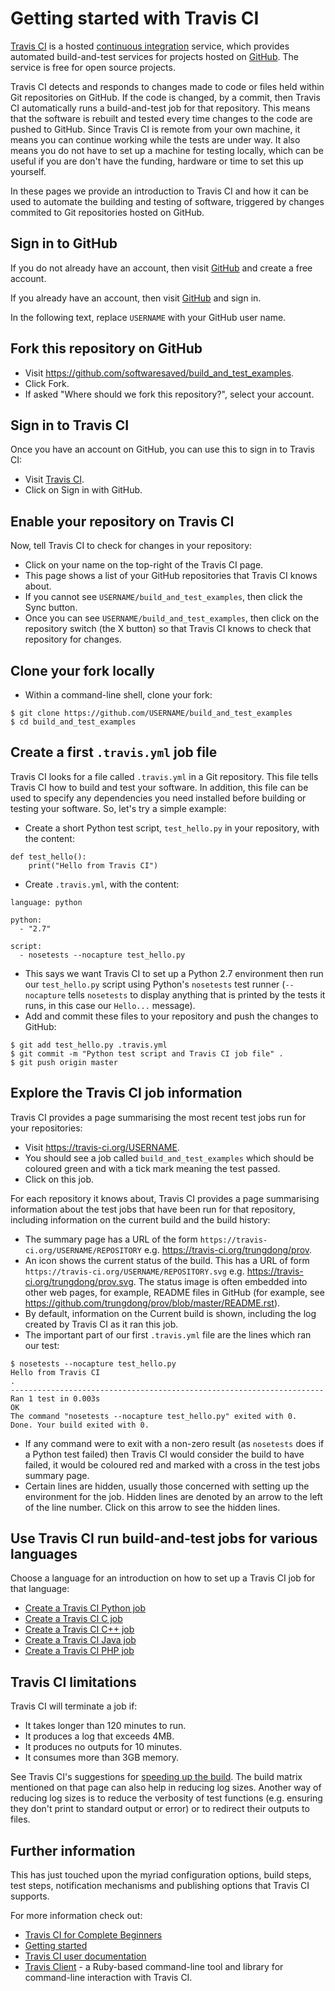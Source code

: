Getting started with Travis CI
==============================

[Travis CI](https://travis-ci.org/) is a hosted [continuous integration](http://en.wikipedia.org/wiki/Continuous_Integration) service, which provides automated build-and-test services for projects hosted on [GitHub](https://github.com). The service is free for open source projects.

Travis CI detects and responds to changes made to code or files held within Git repositories on GitHub. If the code is changed, by a commit, then Travis CI automatically runs a build-and-test job for that repository. This means that the software is rebuilt and tested every time changes to the code are pushed to GitHub. Since Travis CI is remote from your own machine, it means you can continue working while the tests are under way. It also means you do not have to set up a machine for testing locally, which can be useful if you are don't have the funding, hardware or time to set this up yourself.

In these pages we provide an introduction to Travis CI and how it can be used to automate the building and testing of software, triggered by changes commited to Git repositories hosted on GitHub.

Sign in to GitHub
-----------------

If you do not already have an account, then visit [GitHub](https://github.com) and create a free account.

If you already have an account, then visit [GitHub](https://github.com) and sign in.

In the following text, replace `USERNAME` with your GitHub user name.

Fork this repository on GitHub
------------------------------

* Visit https://github.com/softwaresaved/build_and_test_examples.
* Click Fork.
* If asked "Where should we fork this repository?", select your account.

Sign in to Travis CI
--------------------

Once you have an account on GitHub, you can use this to sign in to Travis CI:

* Visit [Travis CI](https://travis-ci.org).
* Click on Sign in with GitHub.

Enable your repository on Travis CI
-----------------------------------

Now, tell Travis CI to check for changes in your repository:

* Click on your name on the top-right of the Travis CI page.
* This page shows a list of your GitHub repositories that Travis CI knows about.
* If you cannot see `USERNAME/build_and_test_examples`, then click the Sync button.
* Once you can see `USERNAME/build_and_test_examples`, then click on the repository switch (the X button) so that Travis CI knows to check that repository for changes.

Clone your fork locally
-----------------------

* Within a command-line shell, clone your fork:

```
$ git clone https://github.com/USERNAME/build_and_test_examples
$ cd build_and_test_examples
```

Create a first `.travis.yml` job file
-------------------------------------

Travis CI looks for a file called `.travis.yml` in a Git repository. This file tells Travis CI how to build and test your software. In addition, this file can be used to specify any dependencies you need installed before building or testing your software. So, let's try a simple example:

* Create a short Python test script, `test_hello.py` in your repository, with the content:

```
def test_hello():
    print("Hello from Travis CI")
```

* Create `.travis.yml`, with the content:

```
language: python

python:
  - "2.7"

script: 
  - nosetests --nocapture test_hello.py
```

* This says we want Travis CI to set up a Python 2.7 environment then run our `test_hello.py` script using Python's `nosetests` test runner (`--nocapture` tells `nosetests` to display anything that is printed by the tests it runs, in this case our `Hello...` message).
* Add and commit these files to your repository and push the changes to GitHub:

```
$ git add test_hello.py .travis.yml
$ git commit -m "Python test script and Travis CI job file" .
$ git push origin master
```

Explore the Travis CI job information
-------------------------------------

Travis CI provides a page summarising the most recent test jobs run for your repositories:

* Visit https://travis-ci.org/USERNAME.
* You should see a job called `build_and_test_examples` which should be coloured green and with a tick mark meaning the test passed.
* Click on this job.

For each repository it knows about, Travis CI provides a page summarising information about the test jobs that have been run for that repository, including information on the current build and the build history:

* The summary page has a URL of the form `https://travis-ci.org/USERNAME/REPOSITORY` e.g. https://travis-ci.org/trungdong/prov.
* An icon shows the current status of the build. This has a URL of form `https://travis-ci.org/USERNAME/REPOSITORY.svg` e.g. https://travis-ci.org/trungdong/prov.svg. The status image is often embedded into other web pages, for example, README files in GitHub (for example, see https://github.com/trungdong/prov/blob/master/README.rst).
* By default, information on the Current build is shown, including the log created by Travis CI as it ran this job.
* The important part of our first `.travis.yml` file are the lines which ran our test:

```
$ nosetests --nocapture test_hello.py
Hello from Travis CI
.
----------------------------------------------------------------------
Ran 1 test in 0.003s
OK
The command "nosetests --nocapture test_hello.py" exited with 0.
Done. Your build exited with 0.
```

* If any command were to exit with a non-zero result (as `nosetests` does if a Python test failed) then Travis CI would consider the build to have failed, it would be coloured red and marked with a cross in the test jobs summary page.
* Certain lines are hidden, usually those concerned with setting up the environment for the job. Hidden lines are denoted by an arrow to the left of the line number. Click on this arrow to see the hidden lines.

Use Travis CI run build-and-test jobs for various languages
-----------------------------------------------------------

Choose a language for an introduction on how to set up a Travis CI job for that language:

* [Create a Travis CI Python job](./Python.md)
* [Create a Travis CI C job](./C.md)
* [Create a Travis CI C++ job](./Cpp.md)
* [Create a Travis CI Java job](./Java.md)
* [Create a Travis CI PHP job](./PHP.md)

Travis CI limitations
---------------------

Travis CI will terminate a job if:

* It takes longer than 120 minutes to run.
* It produces a log that exceeds 4MB.
* It produces no outputs for 10 minutes.
* It consumes more than 3GB memory.

See Travis CI's suggestions for [speeding up the build](http://docs.travis-ci.com/user/speeding-up-the-build/). The build matrix mentioned on that page can also help in reducing log sizes. Another way of reducing log sizes is to reduce the verbosity of test functions (e.g. ensuring they don't print to standard output or error) or to redirect their outputs to files.

Further information
-------------------

This has just touched upon the myriad configuration options, build steps, test steps, notification mechanisms and publishing options that Travis CI supports. 

For more information check out:

* [Travis CI for Complete Beginners](http://docs.travis-ci.com/user/for-beginners/)
* [Getting started](http://docs.travis-ci.com/user/getting-started/)
* [Travis CI user documentation](http://docs.travis-ci.com/)
* [Travis Client](https://github.com/travis-ci/travis.rb) - a Ruby-based command-line tool and library for command-line interaction with Travis CI.
